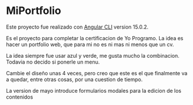 # MiPortfolio

Este proyecto fue realizado con [Angular CLI](https://github.com/angular/angular-cli) version 15.0.2.

Es el proyecto para completar la certificacion de Yo Programo.
La idea es hacer un portfolio web, que para mi no es ni mas ni menos que un cv.

La idea siempre fue usar azul y verde, me gusta mucho la combinacion.
Todavia no decido si ponerle un menu.

Cambie el diseño unas 4 veces, pero creo que este es el que finalmente va a quedar,
entre otras cosas, por una cuestion de tiempo.

La version de mayo introduce formularios modales para la edicion de los contenidos
